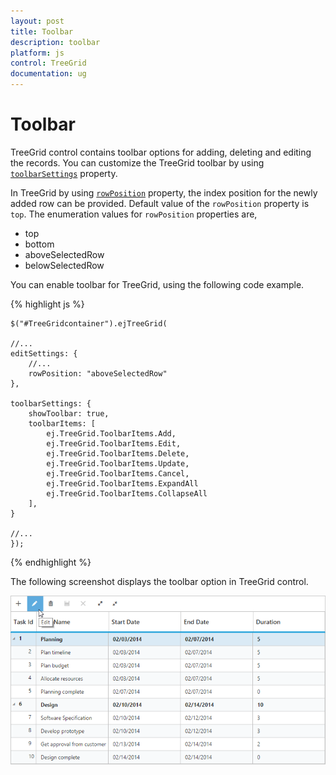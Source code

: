 ```yaml
---
layout: post
title: Toolbar
description: toolbar
platform: js
control: TreeGrid
documentation: ug
---
```


# Toolbar

TreeGrid control contains toolbar options for adding, deleting and editing the records. You can customize the TreeGrid toolbar by using [`toolbarSettings`](/api/js/ejtreegrid#toolbarsettingsspan-classtype-signature-type-objectobjectspan "toolbarSettings") property. 

In TreeGrid by using [`rowPosition`](/api/js/ejtreegrid#editsettingsrowpositionspan-classtype-signature-type-stringstringspan "editSettings.rowPosition") property, the index position for the newly added row can be provided. Default value of the `rowPosition` property is `top`. The enumeration values for `rowPosition` properties are,

* top
* bottom
* aboveSelectedRow
* belowSelectedRow

You can enable toolbar for TreeGrid, using the following code example.

{% highlight js %}

    $("#TreeGridcontainer").ejTreeGrid(

    //...
    editSettings: {
        //...
        rowPosition: "aboveSelectedRow"
    },

    toolbarSettings: {
        showToolbar: true,
        toolbarItems: [
            ej.TreeGrid.ToolbarItems.Add,
            ej.TreeGrid.ToolbarItems.Edit,
            ej.TreeGrid.ToolbarItems.Delete,
            ej.TreeGrid.ToolbarItems.Update,
            ej.TreeGrid.ToolbarItems.Cancel,
            ej.TreeGrid.ToolbarItems.ExpandAll
            ej.TreeGrid.ToolbarItems.CollapseAll
        ],
    }

    //...
    });

{% endhighlight %}

The following screenshot displays the toolbar option in TreeGrid control.

![](/js/TreeGrid/Toolbar_images/Toolbar_img1.png)

